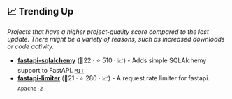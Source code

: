 ## 📈 Trending Up

_Projects that have a higher project-quality score compared to the last update. There might be a variety of reasons, such as increased downloads or code activity._

- <b><a href="https://github.com/mfreeborn/fastapi-sqlalchemy">fastapi-sqlalchemy</a></b> (🥉22 ·  ⭐ 510 · 📈) - Adds simple SQLAlchemy support to FastAPI. <code><a href="http://bit.ly/34MBwT8">MIT</a></code>
- <b><a href="https://github.com/long2ice/fastapi-limiter">fastapi-limiter</a></b> (🥇21 ·  ⭐ 280 · 📈) - A request rate limiter for fastapi. <code><a href="http://bit.ly/3nYMfla">Apache-2</a></code>

